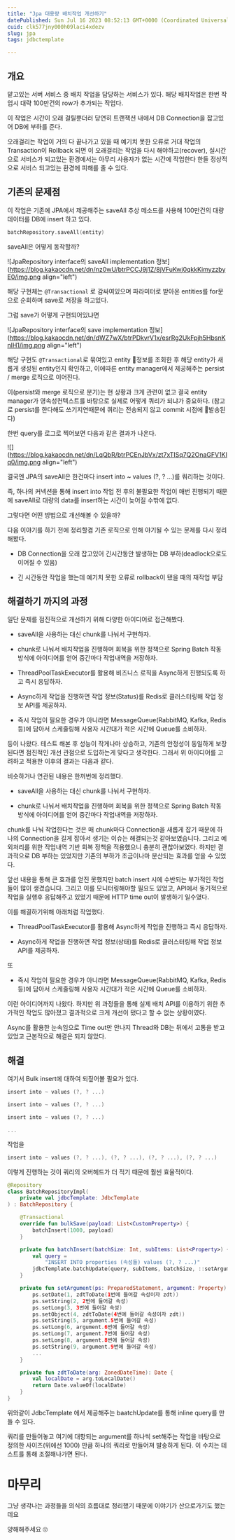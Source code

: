 ```yaml
---
title: "Jpa 대용량 배치작업 개선하기"
datePublished: Sun Jul 16 2023 08:52:13 GMT+0000 (Coordinated Universal Time)
cuid: clk577jny000h09laci4xdezv
slug: jpa
tags: jdbctemplate

---
```


## 개요

맡고있는 서버 서비스 중 배치 작업을 담당하는 서비스가 있다. 해당 배치작업은 한번 작업시 대략 100만건의 row가 추가되는 작업다.

이 작업은 시간이 오래 걸릴뿐더러 당연히 트랜잭션 내에서 DB Connection을 잡고있어 DB에 부하를 준다.

오래걸리는 작업이 거의 다 끝나가고 있을 때 예기치 못한 오류로 거대 작업의 Transaction이 Rollback 되면 이 오래걸리는 작업을 다시 해야하고(recover), 실시간으로 서비스가 되고있는 환경에서는 아무리 사용자가 없는 시간에 작업한다 한들 정상적으로 서비스 되고있는 환경에 피해를 줄 수 있다.

## 기존의 문제점

이 작업은 기존에 JPA에서 제공해주는 saveAll 추상 메소드를 사용해 100만건의 대량 데이터를 DB에 insert 하고 있다.

```kotlin
batchRepository.saveAll(entity)
```

saveAll은 어떻게 동작할까?

![JpaRepository interface의 saveAll implementation 정보](https://blog.kakaocdn.net/dn/nz0wU/btrPCCJ9j1Z/8jVFuKwj0qkkKimyzzbyE0/img.png align="left")

해당 구현체는 `@Transactional` 로 감싸여있으며 파라미터로 받아온 entities를 for문으로 순회하며 save로 저장을 하고있다.

그럼 save가 어떻게 구현되어있냐면

![JpaRepository interface의 save implementation 정보](https://blog.kakaocdn.net/dn/dWZ7wX/btrPDkvrV1x/esrRg2UkFpjh5HbsnKnlH1/img.png align="left")

해당 구현도 `@Transactional`로 묶여있고 entity 정보를 조회한 후 해당 entity가 새롭게 생성된 entity인지 확인하고, 이에따른 entity manager에서 제공해주는 persist / merge 로직으로 이어진다.

이(persist와 merge 로직으로 분기)는 현 상황과 크게 관련이 없고 결국 entity manager가 영속성컨텍스트를 바탕으로 실제로 어떻게 쿼리가 되냐가 중요하다. (참고로 persist를 한다해도 쓰기지연때문에 쿼리는 전송되지 않고 commit 시점에 발송된다)

한번 query를 로그로 찍어보면 다음과 같은 결과가 나온다.

![](https://blog.kakaocdn.net/dn/LqQbR/btrPCEnJbVx/zt7xTISq7Q2OnaGFV1KIq0/img.png align="left")

결국엔 JPA의 saveAll은 한건마다 insert into ~ values (?, ? ...)를 쿼리하는 것이다.

즉, 하나의 커넥션을 통해 insert into 작업 전 후의 불필요한 작업이 매번 진행되기 때문에 saveAll로 대량의 data를 insert하는 시간이 늦어질 수밖에 없다.

그렇다면 어떤 방법으로 개선해볼 수 있을까?

다음 이야기를 하기 전에 정리할겸 기존 로직으로 인해 야기될 수 있는 문제를 다시 정리해봤다.

* DB Connection을 오래 잡고있어 긴시간동안 발생하는 DB 부하(deadlock으로도 이어질 수 있음)
    
* 긴 시간동안 작업을 했는데 예기치 못한 오류로 rollback이 됐을 때의 재작업 부담
    

## 해결하기 까지의 과정

일단 문제를 점진적으로 개선하기 위해 다양한 아이디어로 접근해봤다.

* saveAll을 사용하는 대신 chunk를 나눠서 구현하자.
    
* chunk로 나눠서 배치작업을 진행하며 회복을 위한 정책으로 Spring Batch 작동 방식에 아이디어를 얻어 중간마다 작업내역을 저장하자.
    
* ThreadPoolTaskExecutor를 활용해 비즈니스 로직을 Async하게 진행되도록 하고 즉시 응답하자.
    
* Async하게 작업을 진행하면 작업 정보(Status)를 Redis로 클러스터링해 작업 정보 API를 제공하자.
    
* 즉시 작업이 필요한 경우가 아니라면 MessageQueue(RabbitMQ, Kafka, Redis 등)에 담아서 스케줄링해 사용자 시간대가 적은 시간에 Queue를 소비하자.
    

등이 나왔다. 테스트 해본 후 성능이 작게나마 상승하고, 기존의 안정성이 동일하게 보장된다면 점진적인 개선 관점으로 도입하는게 맞다고 생각한다. 그래서 위 아이디어를 고려하고 적용한 이후의 결과는 다음과 같다.

비슷하거나 연관된 내용은 한꺼번에 정리했다.

* saveAll을 사용하는 대신 chunk를 나눠서 구현하자.
    
* chunk로 나눠서 배치작업을 진행하며 회복을 위한 정책으로 Spring Batch 작동 방식에 아이디어를 얻어 중간마다 작업내역을 저장하자.
    

chunk를 나눠 작업한다는 것은 매 chunk마다 Connection을 새롭게 잡기 때문에 하나의 Connection을 길게 잡아서 생기는 이슈는 해결되는것 같아보였습니다. 그리고 예외처리를 위한 작업내역 기반 회복 정책을 적용했으니 충분히 괜찮아보였다. 하지만 결과적으로 DB 부하는 있었지만 기존의 부하가 조금이나마 분산되는 효과를 얻을 수 있었다.

앞선 내용을 통해 큰 효과를 얻진 못했지만 batch insert 시에 수반되는 부가적인 작업들이 많이 생겼습니다. 그리고 이를 모니터링해야할 필요도 있었고, API에서 동기적으로 작업을 실행후 응답해주고 있었기 때문에 HTTP time out이 발생하기 일수였다.

이를 해결하기위해 아래처럼 작업했다.

* ThreadPoolTaskExecutor를 활용해 Async하게 작업을 진행하고 즉시 응답하자.
    
* Async하게 작업을 진행하면 작업 정보(상태)를 Redis로 클러스터링해 작업 정보 API를 제공하자.
    

또 

* 즉시 작업이 필요한 경우가 아니라면 MessageQueue(RabbitMQ, Kafka, Redis 등)에 담아서 스케줄링해 사용자 시간대가 적은 시간에 Queue를 소비하자.
    

이런 아이디어까지 나왔다. 하지만 위 과정들을 통해 실제 배치 API를 이용하기 위한 추가적인 작업도 많아졌고 결과적으로 크게 개선이 됐다고 할 수 없는 상황이였다.

Async를 활용한 눈속임으로 Time out만 안나지 Thread와 DB는 뒤에서 고통을 받고 있었고 근본적으로 해결은 되지 않았다.

## 해결

여기서 Bulk insert에 대하여 되짚어볼 필요가 있다.

```kotlin
insert into ~ values (?, ? ...)

insert into ~ values (?, ? ...)

insert into ~ values (?, ? ...)

...
```

작업을  

```kotlin
insert into ~ values (?, ? ...), (?, ? ...), (?, ? ...), (?, ? ...)
```

이렇게 진행하는 것이 쿼리의 오버헤드가 더 적기 때문에 훨씬 효율적이다.

```kotlin
@Repository
class BatchRepositoryImpl(
    private val jdbcTemplate: JdbcTemplate
) : BatchRepository {

    @Transactional
    override fun bulkSave(payload: List<CustomProperty>) {
        batchInsert(1000, payload)
    }

    private fun batchInsert(batchSize: Int, subItems: List<Property>) {
        val query =
            "INSERT INTO properties (속성들) values (?, ? ...)"
        jdbcTemplate.batchUpdate(query, subItems, batchSize, ::setArgument)
    }

    private fun setArgument(ps: PreparedStatement, argument: Property) {
        ps.setDate(1, zdtToDate(1번에 들어갈 속성이자 zdt))
        ps.setString(2, 2번에 들어갈 속성)
        ps.setLong(3, 3번에 들어갈 속성)
        ps.setObject(4, zdtToDate(4번에 들어갈 속성이자 zdt))
        ps.setString(5, argument.5번에 들어갈 속성)
        ps.setLong(6, argument.6번에 들어갈 속성)
        ps.setLong(7, argument.7번에 들어갈 속성)
        ps.setLong(8, argument.8번에 들어갈 속성)
        ps.setString(9, argument.9번에 들어갈 속성)
        ... 
    }

    private fun zdtToDate(arg: ZonedDateTime): Date {
        val localDate = arg.toLocalDate()
        return Date.valueOf(localDate)
    }
}
```

위와같이 JdbcTemplate 에서 제공해주는 baatchUpdate를 통해 inline query를 만들 수 있다.

쿼리를 만들어놓고 여기에 대항되는 argument를 하나씩 set해주는 작업을 바탕으로 정의한 사이즈(위에선 1000) 만큼 하나의 쿼리로 만들어져 발송하게 된다. 이 수치는 테스트를 통해 조절해나가면 된다.

# 마무리

그냥 생각나는 과정들을 의식의 흐름대로 정리했기 때문에 이야기가 산으로가기도 했는데요

양해해주세요 🙄